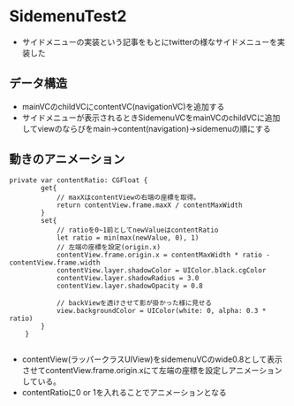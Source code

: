 # SidemenuTest2
* サイドメニューの実装という記事をもとにtwitterの様なサイドメニューを実装した

## データ構造
* mainVCのchildVCにcontentVC(navigationVC)を追加する
* サイドメニューが表示されるときSidemenuVCをmainVCのchildVCに追加してviewのならびをmain→content(navigation)→sidemenuの順にする

## 動きのアニメーション
```
private var contentRatio: CGFloat {
        get{
            // maxXはcontentViewの右端の座標を取得。
            return contentView.frame.maxX / contentMaxWidth
        }
        set{
            // ratioを0~1前としてnewValueはcontentRatio
            let ratio = min(max(newValue, 0), 1)
            // 左端の座標を設定(origin.x)
            contentView.frame.origin.x = contentMaxWidth * ratio - contentView.frame.width
            contentView.layer.shadowColor = UIColor.black.cgColor
            contentView.layer.shadowRadius = 3.0
            contentView.layer.shadowOpacity = 0.8
            
            // backViewを透けさせて影が掛かった様に見せる
            view.backgroundColor = UIColor(white: 0, alpha: 0.3 * ratio)
        }
    }
    
  ```
* contentView(ラッパークラスUIView)をsidemenuVCのwide0.8として表示させてcontentView.frame.origin.xにて左端の座標を設定しアニメーションしている。
* contentRatioに0 or 1を入れることでアニメーションとなる
    
